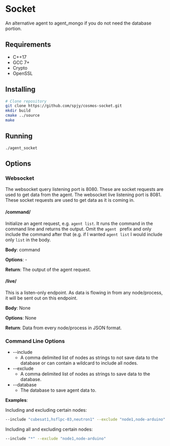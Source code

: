 # Socket

An alternative agent to agent_mongo if you do not need the database portion.

## Requirements

* C++17
* GCC 7+
* Crypto
* OpenSSL

## Installing

```bash
# Clone repository
git clone https://github.com/spjy/cosmos-socket.git
mkdir build
cmake ../source
make
```

## Running

```
./agent_socket
```

## Options

### Websocket

The websocket query listening port is 8080. These are socket requests are used to get data from the agent.
The websocket live listening port is 8081. These socket requests are used to get data as it is coming in.

#### /command/
Initialize an agent request, e.g. `agent list`. It runs the command in the command line and returns the output. Omit the `agent `  prefix and only include the command after that (e.g. if I wanted `agent list` I would include only `list` in the body.

**Body**: command

**Options**: -

**Return**: The output of the agent request.

#### /live/
This is a listen-only endpoint. As data is flowing in from any node/process, it will be sent out on this endpoint.

**Body**: None

**Options**: None

**Return**: Data from every node/process in JSON format.

### Command Line Options

* --include
  * A comma delimited list of nodes as strings to not save data to the database or can contain a wildcard to include all nodes.
* --exclude
  * A comma delimited list of nodes as strings to save data to the database.
* --database
  * The database to save agent data to.

**Examples**:

Including and excluding certain nodes:
```bash
--include "cubesat1,hsflpc-03,neutron1" --exclude "node1,node-arduino" --database "agent_dump"
```

Including all and excluding certain nodes:
```bash
--include "*" --exclude "node1,node-arduino"
```
